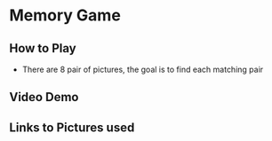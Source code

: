 # Memory Game

## How to Play

- There are 8 pair of pictures, the goal is to find each matching pair 

## Video Demo


## Links to Pictures used

